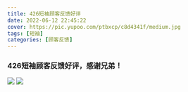 ```yaml
---
title: 426短袖顾客反馈好评
date: 2022-06-12 22:45:22
cover: https://pic.yupoo.com/ptbxcp/c8d4341f/medium.jpg
tags: [短袖]
categories: [顾客反馈]
---
```


###  426短袖顾客反馈好评，感谢兄弟！
![](https://pic.yupoo.com/ptbxcp/2154a723/8a26afa7.png)
![](https://pic.yupoo.com/ptbxcp/c8d4341f/f676602b.jpg)
